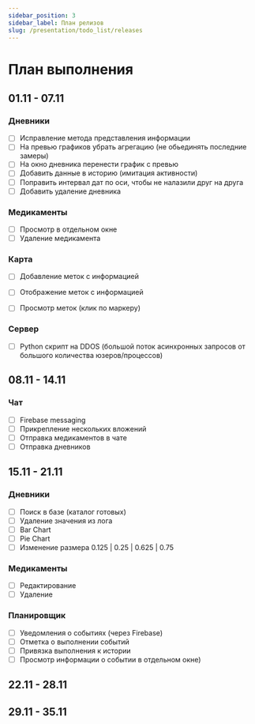 ```yaml
---
sidebar_position: 3
sidebar_label: План релизов
slug: /presentation/todo_list/releases
---
```


# План выполнения

## 01.11 - 07.11

### Дневники
- [ ] Исправление метода представления информации
- [ ] На превью графиков убрать агрегацию (не обьединять последние замеры)
- [ ] На окно дневника перенести график с превью
- [ ] Добавить данные в историю (имитация активности)
- [ ] Поправить интервал дат по оси, чтобы не налазили друг на друга
- [ ] Добавить удаление дневника

### Медикаменты 

- [ ] Просмотр в отдельном окне
- [ ] Удаление медикамента

### Карта

- [ ] Добавление меток с информацией
- [ ] Отображение меток с информацией
- [ ] Просмотр меток (клик по маркеру)


### Сервер

- [ ] Python скрипт на DDOS (большой поток асинхронных запросов от большого количества юзеров/процессов)

## 08.11 - 14.11

### Чат

- [ ] Firebase messaging
- [ ] Прикрепление нескольких вложений
- [ ] Отправка медикаментов в чате
- [ ] Отправка дневников

## 15.11 - 21.11

### Дневники 

- [ ] Поиск в базе (каталог готовых)
- [ ] Удаление значения из лога
- [ ] Bar Chart
- [ ] Pie Chart
- [ ] Изменение размера 0.125 | 0.25 | 0.625 | 0.75

### Медикаменты 

- [ ] Редактирование
- [ ] Удаление

### Планировщик 

- [ ] Уведомления о событиях (через Firebase)
- [ ] Отметка о выполнении событий
- [ ] Привязка выполнения к истории
- [ ] Просмотр информации о событии в отдельном окне)

## 22.11 - 28.11
## 29.11 - 35.11